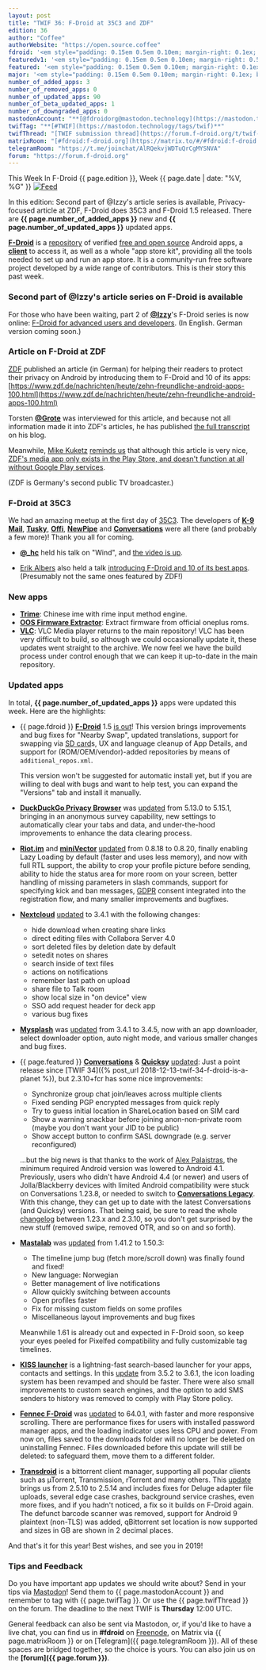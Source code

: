 ```yaml
---
layout: post
title: "TWIF 36: F-Droid at 35C3 and ZDF"
edition: 36
author: "Coffee"
authorWebsite: "https://open.source.coffee"
fdroid: '<em style="padding: 0.15em 0.5em 0.10em; margin-right: 0.1ex; border-style: solid; border-width: medium; border-radius: 1em; color: #0d47a1; font-style: normal; font-weight: bold;">F-Droid</em>'
featuredv1: '<em style="padding: 0.15em 0.5em 0.10em; margin-right: 0.5ex; box-shadow: 0.1em 0.05em 0.1em rgba(0, 0, 0, 0.3); border-radius: 1em; color: black; background: linear-gradient(orange, yellow);">Featured</em>'
featured: '<em style="padding: 0.15em 0.5em 0.10em; margin-right: 0.1ex; border-style: solid; border-width: medium; border-radius: 1em; color: orange; font-style: normal; font-weight: bold;">Featured</em>'
major: '<em style="padding: 0.15em 0.5em 0.10em; margin-right: 0.1ex; border-style: solid; border-width: medium; border-radius: 1em; color: #8ab000; font-style: normal; font-weight: bold;">Major</em>'
number_of_added_apps: 3
number_of_removed_apps: 0
number_of_updated_apps: 90
number_of_beta_updated_apps: 1
number_of_downgraded_apps: 0
mastodonAccount: "**[@fdroidorg@mastodon.technology](https://mastodon.technology/@fdroidorg)**"
twifTag: "**[#TWIF](https://mastodon.technology/tags/twif)**"
twifThread: "[TWIF submission thread](https://forum.f-droid.org/t/twif-submission-thread)"
matrixRoom: "[#fdroid:f-droid.org](https://matrix.to/#/#fdroid:f-droid.org)"
telegramRoom: "https://t.me/joinchat/AlRQekvjWDTuQrCgMYSNVA"
forum: "https://forum.f-droid.org"
---
```


This Week In F-Droid {{ page.edition }}, Week {{ page.date | date: "%V, %G" }} <a href="{{ site.baseurl }}/feed.xml"><img src="{% asset Feed-icon-16x16.png %}" alt="Feed"></a>

In this edition: Second part of @Izzy's article series is available, Privacy-focused article at ZDF, F-Droid does 35C3 and F-Droid 1.5 released.
There are **{{ page.number_of_added_apps }}** new and **{{ page.number_of_updated_apps }}** updated apps.

<!--more-->

**[F-Droid](https://f-droid.org/)** is a [repository](https://f-droid.org/packages/) of verified [free and open source](https://en.wikipedia.org/wiki/Free_and_open-source_software) Android apps, a **[client](https://f-droid.org/packages/org.fdroid.fdroid/)** to access it, as well as a whole "app store kit", providing all the tools needed to set up and run an app store. It is a community-run free software project developed by a wide range of contributors. This is their story this past week.

### Second part of @Izzy's article series on F-Droid is available

For those who have been waiting, part 2 of **[@Izzy](https://forum.f-droid.org/u/izzy)**'s F-Droid series is now online: [F-Droid for advanced users and developers](https://android.izzysoft.de/articles/named/fdroid-intro-2?lang=en). (In English. German version coming soon.)

### Article on F-Droid at ZDF

[ZDF](https://www.zdf.de) published an article (in German) for helping their readers to protect their privacy on Android by introducing them to F-Droid and 10 of its apps: [https://www.zdf.de/nachrichten/heute/zehn-freundliche-android-apps-100.html](https://www.zdf.de/nachrichten/heute/zehn-freundliche-android-apps-100.html)

Torsten **[@Grote](https://blog.grobox.de)** was interviewed for this article, and because not all information made it into ZDF's articles, he has published [the full transcript](https://blog.grobox.de/2018/interview-zu-f-droid-mit-zdf-heute/) on his blog.

Meanwhile, [Mike Kuketz](https://www.kuketz-blog.de) [reminds us](https://social.tchncs.de/@kuketzblog/101289466745473597) that although this article is very nice, [ZDF's media app only exists in the Play Store, and doesn't function at all without Google Play services](https://www.kuketz-blog.de/zdfmediathek-app-nutzung-nur-mit-google-play-diensten/).

(ZDF is Germany's second public TV broadcaster.)

### F-Droid at 35C3

We had an amazing meetup at the first day of [35C3](https://events.ccc.de/congress/2018/wiki/index.php/Main_Page). The developers of **[K-9 Mail](https://f-droid.org/packages/com.fsck.k9/)**, **[Tusky](https://f-droid.org/packages/com.keylesspalace.tusky/)**, **[Offi](https://f-droid.org/packages/de.schildbach.oeffi/)**, **[NewPipe](https://f-droid.org/packages/org.schabi.newpipe/)** and **[Conversations](https://f-droid.org/packages/eu.siacs.conversations/)** were all there (and probably a few more)! Thank you all for coming.

* **[@\_hc](https://forum.f-droid.org/u/hans)** held his talk on "Wind", and [the video is up](https://media.ccc.de/v/35c3-9595-wind_off-grid_services_for_everyday_people).

* [Erik Albers](https://mastodon.social/@3rik) also held a talk [introducing F-Droid and 10 of its best apps](https://pretalx.35c3oio.freifunk.space/35c3oio/talk/UFZYAS/). (Presumably not the same ones featured by ZDF!)

### New apps

* **[Trime](https://f-droid.org/packages/com.osfans.trime/)**: Chinese ime with rime input method engine.
* **[OOS Firmware Extractor](https://f-droid.org/packages/fr.witchdoctors.c4ffein.oosfirmwareextractor/)**: Extract firmware from official oneplus roms.
* **[VLC](https://f-droid.org/packages/org.videolan.vlc/)**: VLC Media player returns to the main repository! VLC has been very difficult to build, so although we could occasionally update it, these updates went straight to the archive. We now feel we have the build process under control enough that we can keep it up-to-date in the main repository.

### Updated apps

In total, **{{ page.number_of_updated_apps }}** apps were updated this week. Here are the highlights:

* {{ page.fdroid }} **[F-Droid](https://f-droid.org/packages/org.fdroid.fdroid/)** 1.5 [is out](https://gitlab.com/fdroid/fdroidclient/raw/HEAD/CHANGELOG.md)! This version brings improvements and bug fixes for "Nearby Swap", updated translations, support for swapping via [SD card](https://en.wikipedia.org/wiki/Secure_Digital)s, UX and language cleanup of App Details, and support for (ROM/OEM/vendor)-added repositories by means of `additional_repos.xml`.

  This version won't be suggested for automatic install yet, but if you are willing to deal with bugs and want to help test, you can expand the "Versions" tab and install it manually.

* **[DuckDuckGo Privacy Browser](https://f-droid.org/packages/com.duckduckgo.mobile.android/)** was [updated](https://github.com/duckduckgo/Android/releases) from 5.13.0 to 5.15.1, bringing in an anonymous survey capability, new settings to automatically clear your tabs and data, and under-the-hood improvements to enhance the data clearing process.

* **[Riot.im](https://f-droid.org/packages/im.vector.alpha/)** and **[miniVector](https://f-droid.org/packages/com.lavadip.miniVector/)** [updated](https://github.com/vector-im/riot-android/blob/HEAD/CHANGES.rst) from 0.8.18 to 0.8.20, finally enabling Lazy Loading by default (faster and uses less memory), and now with full RTL support, the ability to crop your profile picture before sending, ability to hide the status area for more room on your screen, better handling of missing parameters in slash commands, support for specifying kick and ban messages, [GDPR](https://en.wikipedia.org/wiki/General_Data_Protection_Regulation) consent integrated into the registration flow, and many smaller improvements and bugfixes.

* **[Nextcloud](https://f-droid.org/packages/com.nextcloud.client/)** [updated](https://github.com/nextcloud/android/blob/HEAD/CHANGELOG.md) to 3.4.1 with the following changes:
  * hide download when creating share links
  * direct editing files with Collabora Server 4.0
  * sort deleted files by deletion date by default
  * setedit notes on shares
  * search inside of text files
  * actions on notifications
  * remember last path on upload
  * share file to Talk room
  * show local size in "on device" view
  * SSO add request header for deck app
  * various bug fixes

* **[Mysplash](https://f-droid.org/packages/com.wangdaye.mysplash/)** was [updated](https://github.com/WangDaYeeeeee/Mysplash/releases) from 3.4.1 to 3.4.5, now with an app downloader, select downloader option, auto night mode, and various smaller changes and bug fixes.

* {{ page.featured }} **[Conversations](https://f-droid.org/packages/eu.siacs.conversations/)** & **[Quicksy](https://f-droid.org/packages/im.quicksy.client/)** [updated](https://github.com/siacs/Conversations/blob/HEAD/CHANGELOG.md): Just a point release since [TWIF 34]({% post_url 2018-12-13-twif-34-f-droid-is-a-planet %}), but 2.3.10+fcr has some nice improvements:
  * Synchronize group chat join/leaves across multiple clients
  * Fixed sending PGP encrypted messages from quick reply
  * Try to guess initial location in ShareLocation based on SIM card
  * Show a warning snackbar before joining anon-non-private room (maybe you don't want your JID to be public)
  * Show accept button to confirm SASL downgrade (e.g. server reconfigured)

  ...but the big news is that thanks to the work of [Alex Palaistras](https://github.com/deuill), the minimum required Android version was lowered to Android 4.1. Previously, users who didn't have Android 4.4 (or newer) and users of Jolla/Blackberry devices with limited Android compatibility were stuck on Conversations 1.23.8, or needed to switch to **[Conversations Legacy](https://f-droid.org/packages/eu.siacs.conversations.legacy/)**. With this change, they can get up to date with the latest Conversations (and Quicksy) versions. That being said, be sure to read the whole [changelog](https://github.com/siacs/Conversations/blob/master/CHANGELOG.md) between 1.23.x and 2.3.10, so you don't get surprised by the new stuff (removed swipe, removed OTR, and so on and so forth).

* **[Mastalab](https://f-droid.org/packages/fr.gouv.etalab.mastodon/)** was [updated](https://gitlab.com/tom79/mastalab/tags) from 1.41.2 to 1.50.3:
  * The timeline jump bug (fetch more/scroll down) was finally found and fixed!
  * New language: Norwegian
  * Better management of live notifications
  * Allow quickly switching between accounts
  * Open profiles faster
  * Fix for missing custom fields on some profiles
  * Miscellaneous layout improvements and bug fixes

  Meanwhile 1.61 is already out and expected in F-Droid soon, so keep your eyes peeled for Pixelfed compatibility and fully customizable tag timelines.

* **[KISS launcher](https://f-droid.org/packages/fr.neamar.kiss/)** is a lightning-fast search-based launcher for your apps, contacts and settings. In this [update](https://github.com/Neamar/KISS/releases) from 3.5.2 to 3.6.1, the icon loading system has been revamped and should be faster. There were also small improvements to custom search engines, and the option to add SMS senders to history was removed to comply with Play Store policy.

* **[Fennec F-Droid](https://f-droid.org/packages/org.mozilla.fennec_fdroid/)** was [updated](https://www.mozilla.org/en-US/firefox/android/notes/) to 64.0.1, with faster and more responsive scrolling. There are performance fixes for users with installed password manager apps, and the loading indicator uses less CPU and power. From now on, files saved to the downloads folder will no longer be deleted on uninstalling Fennec. Files downloaded before this update will still be deleted: to safeguard them, move them to a different folder.

* **[Transdroid](https://f-droid.org/packages/org.transdroid.full/)** is a bittorrent client manager, supporting all popular clients such as µTorrent, Transmission, rTorrent and many others. This [update](https://github.com/erickok/transdroid/releases) brings us from 2.5.10 to 2.5.14 and includes fixes for Deluge adapter file uploads, several edge case crashes, background service crashes, even more fixes, and if you hadn't noticed, a fix so it builds on F-Droid again. The defunct barcode scanner was removed, support for Android 9 plaintext (non-TLS) was added, qBittorrent set location is now supported and sizes in GB are shown in 2 decimal places.

And that's it for this year! Best wishes, and see you in 2019!

### Tips and Feedback

Do you have important app updates we should write about? Send in your tips via [Mastodon](https://joinmastodon.org)! Send them to {{ page.mastodonAccount }} and remember to tag with {{ page.twifTag }}. Or use the {{ page.twifThread }} on the forum. The deadline to the next TWIF is **Thursday** 12:00 UTC.

General feedback can also be sent via Mastodon, or, if you'd like to have a live chat, you can find us in **#fdroid** on [Freenode](https://freenode.net), on Matrix via {{ page.matrixRoom }} or on [Telegram]({{ page.telegramRoom }}). All of these spaces are bridged together, so the choice is yours. You can also join us on the **[forum]({{ page.forum }})**.
